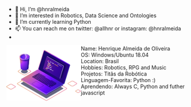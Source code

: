 - 👋 Hi, I’m @hnralmeida
- 👀 I’m interested in Robotics, Data Science and Ontologies
- 🌱 I’m currently learning Python
- 📫 You can reach me on twitter: @allhnr or instagram: @hnralmeida
-
<img src="computer-illustration.png" align="left" width="200px"/>
Name: Henrique Almeida de Oliveira
<br>
OS: Windows/Ubuntu 18.04 
<br>
Location: Brasil
<br>
Hobbies: Robotics, RPG and Music
<br>
Projetos: Titãs da Robótica
<br>
Linguagem-Favorita: Python :)
<br>
Aprendendo: Always C, Python and futher javascript

<!---
hnralmeida/hnralmeida is a ✨ special ✨ repository because its `README.md` (this file) appears on your GitHub profile.
You can click the Preview link to take a look at your changes.
--->
